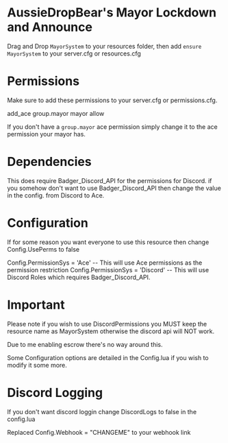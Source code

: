 # AussieDropBear's Mayor Lockdown and Announce

Drag and Drop ``MayorSystem`` to your resources folder, then add ``ensure MayorSystem`` to your server.cfg or resources.cfg

# Permissions

Make sure to add these permissions to your server.cfg or permissions.cfg.

add_ace group.mayor mayor allow


If you don't have a ``group.mayor`` ace permission simply change it to the ace permission your mayor has.

# Dependencies

This does require Badger_Discord_API for the permissions for Discord. if you somehow don't want to use Badger_Discord_API then change the value in the config. from Discord to Ace.

# Configuration

If for some reason you want everyone to use this resource then change Config.UsePerms to false

Config.PermissionSys = 'Ace' -- This will use Ace permissions as the permission restriction
Config.PermissionSys = 'Discord' -- This will use Discord Roles which requires Badger_Discord_API.

# Important

Please note if you wish to use DiscordPermissions you MUST keep the resource name as MayorSystem otherwise the discord api will NOT work.

Due to me enabling escrow there's no way around this.

Some Configuration options are detailed in the Config.lua if you wish to modify it some more.

# Discord Logging

If you don't want discord loggin change DiscordLogs to false in the config.lua

Replaced Config.Webhook = "CHANGEME" to your webhook link
